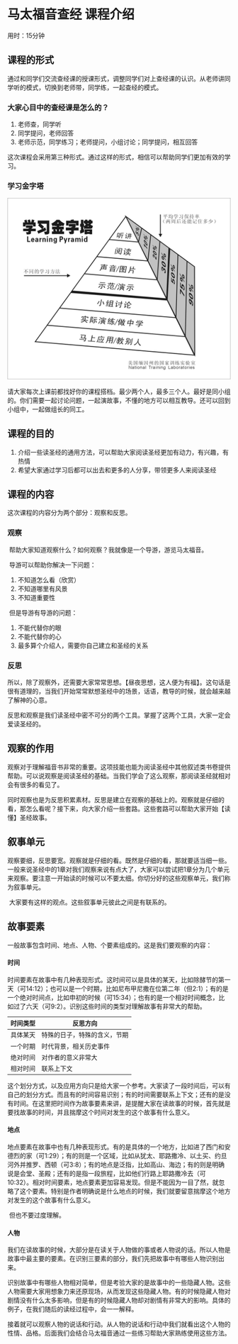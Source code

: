 # 马太福音查经 课程介绍

用时：15分钟

## 课程的形式

通过和同学们交流查经课的授课形式，调整同学们对上查经课的认识。从老师讲同学听的模式，切换到老师带，同学练，一起查经的模式。

### 大家心目中的查经课是怎么的？

1. 老师查，同学听
2. 同学提问，老师回答
3. 老师示范，同学练习；老师提问，小组讨论；同学提问，相互回答

这次课程会采用第三种形式。通过这样的形式，相信可以帮助同学们更加有效的学习。

### 学习金字塔

![学习金字塔图片](./附件/00学习金字塔.jpg)

请大家每次上课前都找好你的课程搭档。最少两个人，最多三个人。最好是同小组的。你们需要一起讨论问题，一起演故事，不懂的地方可以相互教导。还可以回到小组中，一起做组长的同工。

## 课程的目的

1. 介绍一些读圣经的通用方法，可以帮助大家阅读圣经更加有动力，有兴趣，有热情
2. 希望大家通过学习后都可以出去和更多的人分享，带领更多人来阅读圣经

## 课程的内容

这次课程的内容分为两个部分：观察和反思。

### 观察

​	帮助大家知道观察什么？如何观察？我就像是一个导游，游览马太福音。

​	导游可以帮助你解决一下问题：

1. 不知道怎么看（欣赏）
2. 不知道哪里有风景
3. 不知道重要性



​	但是导游有导游的问题：

1. 不能代替你的眼
2. 不能代替你的心
3. 最多算个介绍人，需要你自己建立和圣经的关系

### 反思

​	所以，除了观察外，还需要大家常常思想。【昼夜思想，这人便为有福】。这句话是很有道理的，当我们开始常常默想圣经中的场景，话语，教导的时候，就会越来越了解神的心意。

​	反思和观察是我们读圣经中密不可分的两个工具。掌握了这两个工具，大家一定会爱读圣经的。

## 观察的作用

​	观察对于理解福音书非常的重要。这项技能也能为阅读圣经中其他叙述类书卷提供帮助。可以说观察是阅读圣经的基础。当我们学会了这么观察，那阅读圣经就相对会有很多的看见了。

​	同时观察也是为反思积累素材。反思是建立在观察的基础上的。观察就是仔细的看，那怎么看呢？接下来，向大家介绍一些套路。这些套路可以帮助大家开始【读懂】圣经故事。

## 叙事单元

​	观察要细，反思要宽。观察就是仔细的看。既然是仔细的看，那就要适当细一些。一般来说圣经中的1章对我们观察来说有点大了，大家可以尝试把1章分为几个单元来观察。要注意一开始读的时候可以不要太细。你切分好的这些观察单元，我们称为叙事单元。

​	大家要有这样的观点。这些叙事单元彼此之间是有联系的。

## 故事要素

​	一般故事包含时间、地点、人物、个要素组成的。这是我们要观察的内容：

#### 时间

​	时间要素在故事中有几种表现形式。这时间可以是具体的某天，比如除酵节的第一天（可14:12）；也可以是一个时期，比如尼布甲尼撒在位第二年（但2:1）；有的是一个绝对时间点，比如申初的时候（可15:34）；也有的是一个相对时间概念，比如过了六天（可9:2）。识别这些时间的类型对理解故事有非常大的帮助。

| 时间类型 | 反思方向           |
| ---- | -------------- |
| 具体某天 | 特殊的日子，特殊的含义，节期 |
| 一个时期 | 时代背景，相关历史事件    |
| 绝对时间 | 对作者的意义非常大      |
| 相对时间 | 联系上下文          |

​	这个划分方式，以及应用方向只是给大家一个参考。大家读了一段时间后，可以有自己的划分方式。而且有的时间容易识别；有的时间需要联系上下文；还有的是没有时间。在这里把时间作为故事要素来讲，是提醒大家在读故事的时候，首先就是要找故事的时间，并且揣摩这个时间对发生的这个故事有什么意义。

#### 地点

​	地点要素在故事中也有几种表现形式。有的是具体的一个地方，比如进了西门和安德烈的家（可1:29）；有的则是一个区域，比如从犹太、耶路撒冷、以土买、约旦河外并推罗、西顿（可3:8）；有的地点是泛指，比如高山、海边；有的则是明确说是会堂、圣殿；还有的是指一段旅程，比如他们行路上耶路撒冷去（可10:32）。相对时间要素，地点要素更加容易发现。但是不能因为一目了然，就忽略了这个要素。特别是作者明确说是什么地点的时候，我们就要留意揣摩这个地方对发生的这个故事有什么意义。

​	但也不要过度理解。

#### 人物

​	我们在读故事的时候，大部分是在读关于人物做的事或者人物说的话。所以人物是故事中最主要的要素。在识别三要素的部分，我们先把故事中有哪些人物识别出来。

​	识别故事中有哪些人物相对简单，但是考验大家的是故事中的一些隐藏人物。这些人物需要大家用想象力来还原现场，从而发现这些隐藏人物。有的时候隐藏人物对剧情没有什么太多影响，但是有的时候隐藏人物却对剧情有非常大的影响。具体的例子，在我们随后的读经过程中，会一一解释。

​	接着就可以观察人物的说话和行动。从人物的说话和行动中我们就看出这个人物的性情、品格。后面我们会结合马太福音通过一些练习帮助大家熟练使用这些方法。

